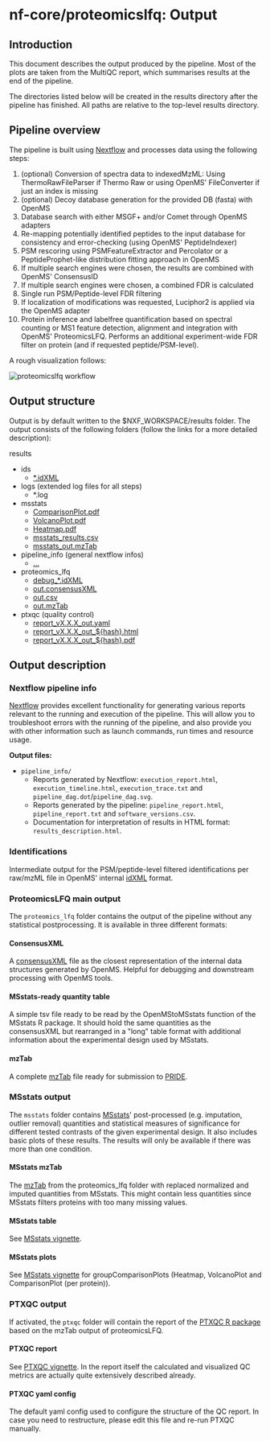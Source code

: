 # nf-core/proteomicslfq: Output

## Introduction

This document describes the output produced by the pipeline. Most of the plots are taken from the MultiQC report, which summarises results at the end of the pipeline.

The directories listed below will be created in the results directory after the pipeline has finished. All paths are relative to the top-level results directory.

## Pipeline overview

The pipeline is built using [Nextflow](https://www.nextflow.io/)
and processes data using the following steps:

1. (optional) Conversion of spectra data to indexedMzML: Using ThermoRawFileParser if Thermo Raw or using OpenMS' FileConverter if just an index is missing
1. (optional) Decoy database generation for the provided DB (fasta) with OpenMS
1. Database search with either MSGF+ and/or Comet through OpenMS adapters
1. Re-mapping potentially identified peptides to the input database for consistency and error-checking (using OpenMS' PeptideIndexer)
1. PSM rescoring using PSMFeatureExtractor and Percolator or a PeptideProphet-like distribution fitting approach in OpenMS
1. If multiple search engines were chosen, the results are combined with OpenMS' ConsensusID
1. If multiple search engines were chosen, a combined FDR is calculated
1. Single run PSM/Peptide-level FDR filtering
1. If localization of modifications was requested, Luciphor2 is applied via the OpenMS adapter
1. Protein inference and labelfree quantification based on spectral counting or MS1 feature detection, alignment and integration with OpenMS' ProteomicsLFQ. Performs an additional experiment-wide FDR filter on protein (and if requested peptide/PSM-level).

A rough visualization follows:

![proteomicslfq workflow](./images/proteomicslfq.svg)

## Output structure

Output is by default written to the $NXF_WORKSPACE/results folder.
The output consists of the following folders (follow the links for a more detailed description):

results

* ids
  * [\*.idXML](#identifications)
* logs (extended log files for all steps)
  * \*.log
* msstats
  * [ComparisonPlot.pdf](#msstats-plots)
  * [VolcanoPlot.pdf](#msstats-plots)
  * [Heatmap.pdf](#msstats-plots)
  * [msstats\_results.csv](#msstats-table)
  * [msstats_out.mzTab](#msstats-mztab)
* pipeline\_info (general nextflow infos)
  * [...](#nextflow-pipeline-info)
* proteomics\_lfq
  * [debug\_\*.idXML](#debug-output)
  * [out.consensusXML](#consenusxml)
  * [out.csv](#msstats-ready-quantity-table)
  * [out.mzTab](#mztab)
* ptxqc (quality control)
  * [report\_vX.X.X\_out.yaml](#ptxqc-yaml-config)
  * [report\_vX.X.X\_out\_${hash}.html](#ptxqc-report)
  * [report\_vX.X.X\_out\_${hash}.pdf](#ptxqc-report)

## Output description

### Nextflow pipeline info

[Nextflow](https://www.nextflow.io/docs/latest/tracing.html) provides excellent functionality for generating various reports relevant to the running and execution of the pipeline. This will allow you to troubleshoot errors with the running of the pipeline, and also provide you with other information such as launch commands, run times and resource usage.

**Output files:**

* `pipeline_info/`
  * Reports generated by Nextflow: `execution_report.html`, `execution_timeline.html`, `execution_trace.txt` and `pipeline_dag.dot`/`pipeline_dag.svg`.
  * Reports generated by the pipeline: `pipeline_report.html`, `pipeline_report.txt` and `software_versions.csv`.
  * Documentation for interpretation of results in HTML format: `results_description.html`.

### Identifications

Intermediate output for the PSM/peptide-level filtered identifications per raw/mzML file in OpenMS'
internal [idXML](https://github.com/OpenMS/OpenMS/blob/develop/share/OpenMS/SCHEMAS/IdXML_1_5.xsd) format.

### ProteomicsLFQ main output

The `proteomics_lfq` folder contains the output of the pipeline without any statistical postprocessing.
It is available in three different formats:

#### ConsensusXML

A [consensusXML](https://github.com/OpenMS/OpenMS/blob/develop/share/OpenMS/SCHEMAS/ConsensusXML_1_7.xsd) file as the closest representation of the internal data
structures generated by OpenMS. Helpful for debugging and downstream processing with OpenMS tools.

#### MSstats-ready quantity table

A simple tsv file ready to be read by the OpenMStoMSstats function of the MSstats R package. It should hold
the same quantities as the consensusXML but rearranged in a "long" table format with additional information
about the experimental design used by MSstats.

#### mzTab

A complete [mzTab](https://github.com/HUPO-PSI/mzTab) file ready for submission to [PRIDE](https://www.ebi.ac.uk/pride/).

### MSstats output

The `msstats` folder contains [MSstats](https://github.com/MeenaChoi/MSstats)' post-processed (e.g. imputation, outlier removal) quantities and statistical
measures of significance for different tested contrasts of the given experimental design. It also includes basic plots of these results.
The results will only be available if there was more than one condition.

#### MSstats mzTab

The [mzTab](https://github.com/HUPO-PSI/mzTab) from the proteomics_lfq folder with replaced normalized and imputed quantities from MSstats. This might contain less quantities since MSstats filters proteins with too many missing values.

#### MSstats table

See [MSstats vignette](https://www.bioconductor.org/packages/release/bioc/vignettes/MSstats/inst/doc/MSstats.html).

#### MSstats plots

See [MSstats vignette](https://www.bioconductor.org/packages/release/bioc/vignettes/MSstats/inst/doc/MSstats.html) for groupComparisonPlots (Heatmap, VolcanoPlot and ComparisonPlot (per protein)).

### PTXQC output

If activated, the `ptxqc` folder will contain the report of the [PTXQC R package](https://cran.r-project.org/web/packages/PTXQC/index.html) based on the mzTab output of proteomicsLFQ.

#### PTXQC report

See [PTXQC vignette](https://cran.r-project.org/web/packages/PTXQC/index.html). In the report itself the calculated and visualized QC metrics are actually quite extensively described already.

#### PTXQC yaml config

The default yaml config used to configure the structure of the QC report. In case you need to restructure, please edit this file and
re-run PTXQC manually.

